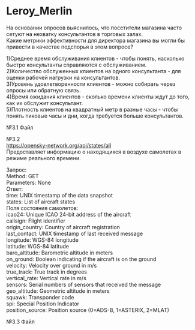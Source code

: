 # Leroy_Merlin
На основании опросов выяснилось, что посетители магазина часто сетуют на нехватку консультантов в торговых залах.   
Какие метрики эффективности для директора магазина вы могли бы привести в качестве подспорья в этом вопросе?  

1)Среднее время обслуживания клиентов - чтобы понять, насколько быстро консультанты справляются с обслуживанием.  
2)Количество обслуженных клиентов на одного консультанта - для оценки рабочей нагрузки на консультантов.  
3)Уровень удовлетворенности клиентов - можно собирать через опросы или обратную связь.  
4)Время ожидания клиентов - сколько времени клиенты ждут до того, как их обслужит консультант.  
5)Плотность клиентов на квадратный метр в разные часы - чтобы понять пиковые часы и дни, когда требуется больше консультантов.  

№3.1 Файл  


№3.2  
https://opensky-network.org/api/states/all  
Предоставляет информацию о находящихся в воздухе самолетах в режиме реального времени.  

Запрос:  
Method: GET  
Parameters: None  
Ответ:  
time: UNIX timestamp of the data snapshot  
states: List of aircraft states  
Поля состояния самолетов:  
icao24: Unique ICAO 24-bit address of the aircraft  
callsign: Flight identifier  
origin_country: Country of aircraft registration  
last_contact: UNIX timestamp of last received message  
longitude: WGS-84 longitude  
latitude: WGS-84 latitude  
baro_altitude: Barometric altitude in meters  
on_ground: Boolean indicating if the aircraft is on the ground  
velocity: Velocity over ground in m/s  
true_track: True track in degrees  
vertical_rate: Vertical rate in m/s  
sensors: Serial numbers of sensors that received the message  
geo_altitude: Geometric altitude in meters  
squawk: Transponder code  
spi: Special Position Indicator  
position_source: Position source (0=ADS-B, 1=ASTERIX, 2=MLAT)  

№3.3 Файл  

